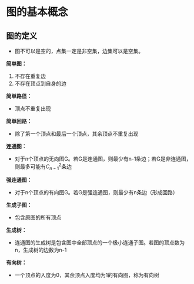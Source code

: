 # 图的基本概念

## 图的定义

- 图不可以是空的，点集一定是非空集，边集可以是空集。

**简单图：**

1. 不存在重复边
2. 不存在顶点到自身的边

**简单路径：**

- 顶点不重复出现

**简单回路：**

- 除了第一个顶点和最后一个顶点，其余顶点不重复出现

**连通图：**

- 对于n个顶点的无向图G。若G是连通图，则最少有n-1条边；若G是非连通图，则最多可能有$C_{n-1}^{2}$条边

**强连通图：**

- 对于n个顶点的有向图G。若G是强连通图，则最少有n条边（形成回路）

**生成子图：**

- 包含原图的所有顶点

**生成树：**

- 连通图的生成树是包含图中全部顶点的一个极小连通子图。若图的顶点数为n，生成树的边数为n-1

**有向树：**

- 一个顶点的入度为0，其余顶点入度均为1的有向图，称为有向树
